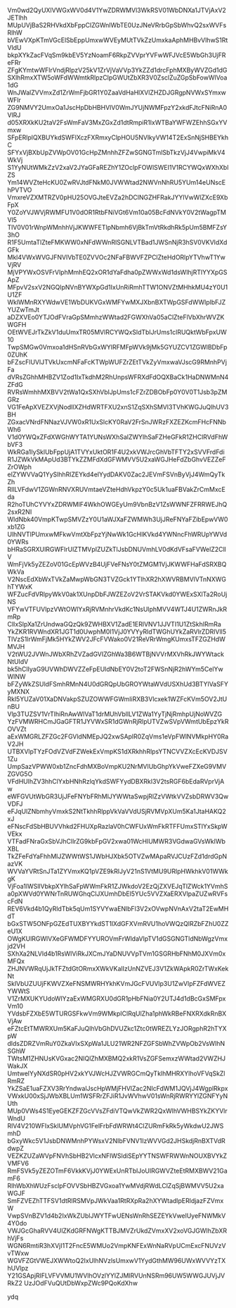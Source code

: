 Vm0wd2QyUXlVWGxWV0d4V1YwZDRWMVl3WkRSV01WbDNXa1JTVjAxV2JETlhh
MUpUVjBaS2RHVkdXbFppClZGWnlWbTE0UzJNeVRrbGpSbWhvQ2sxWVFsRlhW
bVEwVXpKTmVGcElSbEppUmxwWVEyMUtTVkZzUmxkaAphMHBvVlhwS1RtVldU
bkpXYkZacFVqSm9kbEV5YzNoamF6RkpZVVprYVFwWFJVcE5WbGh3UjFReFRr
ZFgKYmtwWFlrVndjRlpzV25kV1ZrVjVaVVp3YkZZd1drcFphMXByWVZGd1dG
SXlhRmxXTW5oWFdWWmtkRlpzClpGWUtZbXR3V0ZsclZuZGpSbFowWlVoa1dG
WnJWalZVVmxZd1ZrWmFjbGR1Y0ZaaVdHaHlXVlZHZDJGRgpNVWxSYmxwWFlr
ZG9NMVY2UmxOa1JscHpDbHBHVlV0WmJYUjNWMFpzY2xkdFJtcFNiRnA0VlRJ
d05XRXkKU2taV2FsWmFaV3MxZGxZd1dtRmpiR1IxWTBaYWFWZEhhSGxYVmxw
SFpERlplQXBUYkdSWFlXczFXRmxyClpHOU5NVlkyVW14T2ExSnNjSHBEYkhC
SFYxVjBXbUpZVWpOV01GcHpZMnhhZFZwSGNGTmlSbTkzVjJ4VwpiMkV4WkVj
S1YyNUtWMkZzV2xaV2JYaGFaREZhY1ZOclpFOWlSWEI1V1RCYWQxWXhXblZS
Ym14WVZteHcKU0ZwRVJtdFNkM0JVWWtad2NWVnNhRU5YUm14eUNscEhPVTVO
VmxreVZXMTRZV0pHU25OVGJteEVZa2hDClNGZHFRakJYYlVwWlZXcE9XbFpX
Y0ZoYVJWVjRWMFU1V0dOR1RtbFNiVGt6Vm10a05BcFdNVkY0V2tWagpTMVl5
TlV0V01rWnpWMnhhVjJKWWFETlpNbmh6VjBkTmVtRkdhRk5pUm5BMFZsY3hO
R1F5UmtaTlZteFMKWW0xNFdWWnRlSGNLVTBad1JWSnNjR3hSV0VKVldXdGFk
Mkl4VWxWVGJFNVlVbTE0ZVVOc2NFaFBWVFZPClZteHdORlpYTVhwT1YwVjRV
MjVPYWxOSVFrVlphMmhEQ2xOR1dYaFdha0pZWWxWd1dsWlhjRTlYYXpGSApZ
MFpvV2sxV2NGQlpNVnBYWXpGd1IxUnRiRmhTTW1ONVZtMHhkMU4zY0U1U1ZF
WklWMnRXYWdwVE1WbDUKVGxWMFYwMXJXbnBXTWpGSFdWWlplbFJZYUZwTmJt
aDZXVEo0YTJOdFVraGpSMmhzWWtad2FGWXhVa05aClZteFlVbXhrWVZKWGFH
OEtWVEJrTkZkV1duUmxTR05MVlRCYWQxSldTblJrUms1clRUQktWbFpxUW10
TwpSMGw0Vmxoa1dHSnRVbGxWYlRFMFpWVk9jMk5GYUZCV1ZGWlBDbFp0ZUhK
bFZscFlUVlJTVkUxcmNFaFcKTWpWUFZrZEtTVkZyVmxwaVJscG9RMnhPVjFa
dVRsZGhhMHBZV1Zod1IxTkdhM2RhUnpsWFRXdFdOQXBaCk1HaDNWMnN4ZFdG
RVRsWmhhMXBVV2tWa1QxSXhVblJpUms1cFZrZDBObFp0Y0V0T1Jsb3pZMGRz
VG1FeApXVEZXVjNodllXZHdWRTFXU2xnS1ZqSXhSMVl3TVhKWGJuQlhUV3BH
ZGxacVNrdFNNazVJVW0xR1UxSlcKY0RaV2FrSnJWRzFXZEZKcmFHcFNNbWh6
V1d0YWQxZFdXWGhWYTA1YUNsWXhSalZWYlhSaFZHeGFkR1ZHClRVdFhWbVF3
WkRGa1IySklUbFppUjA1TVYxUktOR1F4U2xkVWJrcGhVbTFTY2xSVVFrdFdi
R1JZWkVkMApUd3BTYkZZMFdXdGFWMVV5U2xaWGJHeFdZbGhvVEZZeFZrOWph
elZYWVVaQ1YySlhhRlZEYkd4elYydDAKV0Zac2JEVmFSVnByVjJ4WmQyTkZh
RllLVFdwV1ZGWnRNVXRUVmtaeVZteHdhVkpzY0c5Uk1uaFBVakZrCmMxcEda
R2hoTUhCYVYxZDRWMlF4WkhOWGEyUm9VbnBzV1ZsWWNFZFRRWEJhQ2sxR2NI
WldNbk40VmpKTwpSMVZzY0U1aWJXaFZWMWh3UjJReFNYaFZibEpwVW0xb1ZG
UlhNVTlPUmxwMFkwVmtXbFpzYjNwWk1GcHIKVkd4YWNncFhWRUpYWVd0YWRs
bHRaSGRXUlRGWFlrUlZTMVpIZUZkTlJsbDNUVmhLV0dKdVFsaFVWelZ2CllV
WmFjVk5yZEZoV01GcEpWVzB4UjFVeFNsY0tZMGM1VjJKWWFHaFdSRXBQWkVa
V2NscEdXbWxTVkZaMwpWbGN3TVZGck1YTlhXR2hXWVRBMVlVTnNXWGhTYWxK
WFZucFdVRlpyWkV0ak1XUnpDbFJWZEZoV2VrSTAKVkd0YWExSXlTa2RoUjNS
VFYwVTFUVlpzVWtOWlYxRjRVMnhrVkdKc1NsUlphMVV4WTJ4U1ZWRnJkRmRp
ClIxSlpXa1ZrUndwaGQzQk9ZWHBXV1ZadE1ERlVNV1JJVTI1U1ZtSkhlRmRa
YkZKR1RVWndXR1JGT1d0UwphM0I1VjJ0YVYyRldTWGhUYkZaRVlrZDRlVll5
TlVzS1lrWmFjMk5HYkZWV2JFcFVWako0V21ReVRrWmgKUmxsTFZGZHdWMVJH
V2tWU2JVWnJWbXRhZVZadGVIZGhWa3B6WTBjNVVrMXVhRkJWYWtackNtUldV
bk5hClIyaG9UVWhDWVZZeFpEUldNbEY0V2toT2FWSnNjR2hWYm5CelYwWlNW
bFZyWkZSUldFSmhRMnN4U0dGRQpUbGROYWtaWVdUSXhUd3BTYlVaSFYyMXNX
Rkl5YUZaV01XaDNVakpSZUZOWWFGWmliRXB3Vlcxek1WZFcKVm5OV2JtUnBU
Vlp3TUZSV1VrTlhiRnAwWlVaT1drMUhVbllLV1ZWa1YyTjNjRmhpUjNoWVZG
YzFVMWRHCmJGaGFTR1JYVWxSR1dGWnRjRlpUTVZwSVpVWmtUbEpzYkROVVZt
aExWMGRLZFZGc2FGVldNMEpJQ2xwSAplR0ZqVms1eVpFWlNVMkpHY0RaV2JH
UTBXVlpTYzFOdVZVdFZWekExVmpKS1dXRkhhRlpsYTNCVVZXcEcKVDJSV1Zu
UmpSazVPWW0xb1ZncFdhMXBoVmpKU2NrMVlUbGhpYkVweFZXeG9VMVZGVG5O
VFdHUlhZV3hhClYxbHNhRzlqYkdSWFYydDBXRkl3V2tsRGF6bEdaRVprVjAw
eWFGVUtWbGR3UjJFeFNYbFRhMlJYWWtaSwpjRlZzVWtkVVZsbDRWV3QwVDFJ
eFJqUlZNbmhyVmxkS2NtTkhhRlppVkVaVVdUSjRVMVpXUm5Ka1JtaHAKQ2xJ
eFNscFdSbHBUVVhkd2FHUXpRazlaV0hCWFUxWmFkRTFFUmxSTlYxSkpWVEkx
VTFadFNraGxSbVJhCllrZG9kbFpGV2xwa01WcHlUMWR3VGdwaGVsWklWbXBL
TkZFeFdYaFhhMlJZWWtWS1JWbHJXbk5OTVZwMApaRVJCUzFZd1drdGpNazVK
WVVaYVRtSnJTa1ZYVmxKQ1pVZE9kRlJyV21nS1VtMU9URlpHWkhkV01WWkgK
VjFoa1lWSllVbkpXYlhSaFpWWmFkR1ZJWkdoV2EzQjZXVEJqTlZWck1YVmhS
a0pXWVd0YWNrTnRUWGhqClJXUmhDbEl5YUc5VVZXaERXVlpaZUZwRVFscFdN
REV6Vkd4b1QyRldTbk5qUm1SYVYwaENlbFl3V2xOVwpNVnAxV2taT2EwMHdT
bGxSTW5ONFpGZEdTUXBYYkdST1lXdGFXVmRVU1hoVWQzQlRZbFZhU0ZZeU1X
OWgKUlRGWlVXeGFWMDFYYUROVmFrWldaVlpTV1dGSGNGTldNbWgzVmxjd2VH
SXhXa2NLVld4b1RsWlViRkJXCmJYaDNUVVpTVm1GSGRHbFNhM0JXVm0xMFQx
ZHJNVWRqUjJkTFZtdGtORmxXWkVKalIzUnNZVEJ3V1ZkWApkR0ZrTWxKekNt
SklVbUZUUjFKWVZXeFNSMWRHYkhKVmJGcFVUVlp3U1ZwVlpFZFdWVEZYWWtS
V1ZrMXUKYUdoWlYzaExWMGRXU0dGR1pHbFNia0Y2UTJ4d1dBcGxSMFpxVm10
YVdsbFZXbE5WTURGSFkwVm9WMkpIClRqUlZha1phWkRBeFNXRXdkRnBXVjAw
eFZtcEtTMWRXUm5KaFJuQlhVbGhDVUZkc1Ztc0tWREZLYzJORgphR2hTYXpW
dldsZDRZVmRuY0ZkaVIxSXpWa1JLU21WR2NFZGFSbWhZVWpOb2VsWlhNSGhW
TWtsM1ZHNUsKVGxac2NIQlZhMXBMQ2xkR1VsZGFSemxzWWtad2VWZHJWakJX
UmtwelYyNXdSR0pHV2xkYVJWcHJZVWRGCmQyTklhMHRXYlhoVFVqSkZlRmRZ
YkZSaE1uaFZXV3RrYndwalJscHpWMjFHVlZac2NIcFdWM1JQVjJ4WgplRkpx
VWxkU00xSjJWbXBLUm1WSFRrZFJiR1JvWVhwV01sWnRjRWRYYlZGNFYyNUth
MUp0VWs4S1EyeGEKZFZGcVVsZFdiVTQwVkZWR2QxWlhVWHBSYkZKYVlrWndU
RlV4V210WFIxSklUMVphVG1FelFrbFdWRWt4ClZURmFkRk5yWkdwU2JWSmhD
bGxyWkc5V1JsbDNWMnhPYWsxV2NIbFVNV1IzWVVGd2JHSkdjRnBXTVdRdwpZ
VEZKZUZaWVpFNVhSbHB2VlcxNFlWSldiSEpYYTNSWFRWWnNOUXBVYkZVMFV6
RmFSVk5yZEZOTmF6VkkKVjJ0YWExUnRTblJoUlRGWVZteEtRMXBWV21GamF6
RlhWbXhWUzFsclpFOVVSbHBZVGxoa1YwMVdjRWdLClZqSjBWMVV5U2xaWGJF
SmFZVEZhTTFSV1dtRlRSMVpJWkVaa1RtRXpRa2hXYWtadlpERldjazFZVmxW
VwpSVnBZV1d4b2IxWkZUblJWYTFwUENsWnRhSEZEYkVwelUyeFNWMkV4Y0do
VWJGcGhaRVV4UlZKdGRFNWgKTTBJMVZrUkdZVmxXV2xoVGJGWlhZbXRhVjFs
WGN6RmtiR3hXVjI1T2FncE5WMUo2VmpKNFExWnNaRVpUCmExcFNUVzVvTWxw
WGVFZGtVWEJXWWtoQ2IxUlhNVzlsUmxwV1YydGthMW96UWxWVVYzTXhUVlpz
Y21GSApjRlFLVFVVMU1WVlhOVzlYYlZJMlRVUnNSRm96UW5WWGJUVjJVRkZ2
UzJOdFVuQUtDbWxpZWc9PQoKdXhw

ydq